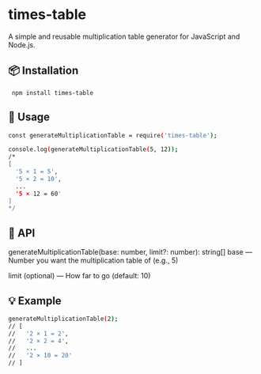 # times-table

A simple and reusable multiplication table generator for JavaScript and Node.js.

## 📦 Installation

``
npm install times-table``

## 🔧 Usage

```bash
const generateMultiplicationTable = require('times-table');

console.log(generateMultiplicationTable(5, 12));
/*
[
  '5 × 1 = 5',
  '5 × 2 = 10',
  ...
  '5 × 12 = 60'
]
*/
```

## 🧠 API
generateMultiplicationTable(base: number, limit?: number): string[]
base — Number you want the multiplication table of (e.g., 5)

limit (optional) — How far to go (default: 10)

## 💡 Example
 
 ```bash
 generateMultiplicationTable(2);
// [
//   '2 × 1 = 2',
//   '2 × 2 = 4',
//   ...
//   '2 × 10 = 20'
// ]
```
